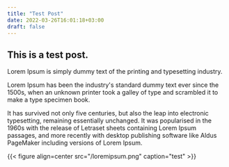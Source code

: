 ```yaml
---
title: "Test Post"
date: 2022-03-26T16:01:18+03:00
draft: false
---
```



## This is a test post.

Lorem Ipsum is simply dummy text of the printing and typesetting industry. 

Lorem Ipsum has been the industry's standard dummy text ever since the 1500s, 
when an unknown printer took a galley of type and scrambled it to make a type specimen book. 

It has survived not only five centuries, but also the leap into electronic typesetting, remaining essentially unchanged. It was popularised in the 1960s with the release of Letraset sheets containing Lorem Ipsum passages, and more recently with desktop publishing software like Aldus PageMaker including versions of Lorem Ipsum.


{{< figure align=center src="/loremipsum.png" caption="test" >}}
